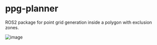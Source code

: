 # ppg-planner

ROS2 package for point grid generation inside a polygon with exclusion zones.

![image](https://github.com/user-attachments/assets/ec84d6fb-880a-4f72-bfc2-365da9fa53e2)
